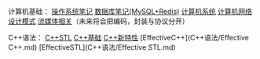 计算机基础：
[操作系统笔记](计算机基础/操作系统.md)
[数据库笔记(MySQL+Redis)](计算机基础/数据库.md)
[计算机系统](计算机基础/计算机系统.md)
[计算机网络](计算机基础/计算机网络.md)
[设计模式](计算机基础/设计模式.md)
[流媒体相关](计算机基础/流媒体相关.md)（未来将会把编码，封装与协议分开）

C++语法：
[C++STL](C++语法/C++STL笔记.md)
[C++基础](C++语法/C++基础笔记.md)
[C++新特性](C++语法/C++新特性.md)
[EffectiveC++](C++语法/Effective C++.md)
[EffectiveSTL](C++语法/Effective STL.md)
